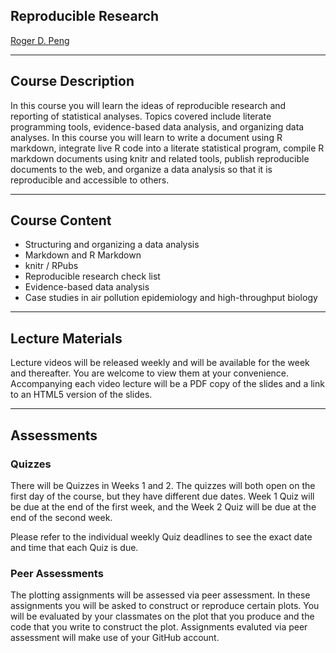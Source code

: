 <h2>Reproducible Research</h2>
<p><a href="http://www.biostat.jhsph.edu/~rpeng/">Roger D. Peng</a> </p>
<hr><h2>Course Description</h2>
<p>In this course you will learn the ideas of reproducible research and reporting of statistical analyses. Topics covered include literate programming tools, evidence-based data analysis, and organizing data analyses. In this course you will learn to write a document using R markdown, integrate live R code into a literate statistical program, compile R markdown documents using knitr and related tools, publish reproducible documents to the web, and organize a data analysis so that it is reproducible and accessible to others.</p>
<hr><h2>Course Content</h2>
<ul><li>Structuring and organizing a data analysis</li>
<li>Markdown and R Markdown</li>
<li>knitr / RPubs</li>
<li>Reproducible research check list</li>
<li>Evidence-based data analysis</li>
<li>Case studies in air pollution epidemiology and high-throughput biology</li>
</ul><hr><h2>Lecture Materials</h2>
<p>Lecture videos will be released weekly and will be available for the week and thereafter. You are welcome to view them at your convenience. Accompanying each video lecture will be a PDF copy of the slides and a link to an HTML5 version of the slides. </p>
<hr><h2>Assessments</h2>
<h3>Quizzes</h3>
<p>There will be Quizzes in Weeks 1 and 2. The quizzes will both open on the
first day of the course, but they have different due dates. Week 1
Quiz will be due at the end of the first week, and the Week 2 Quiz will
be due at the end of the second week.</p>
<p>Please refer to the individual weekly Quiz deadlines to see the exact
date and time that each Quiz is due.</p>
<h3>Peer Assessments</h3>
<p>The plotting assignments will be assessed via peer assessment. In
these assignments you will be asked to construct or reproduce certain
plots. You will be evaluated by your classmates&nbsp;on the plot that you produce and the code
that you write to construct the plot. Assignments evaluted via peer
assessment will make use of your GitHub account.</p>
